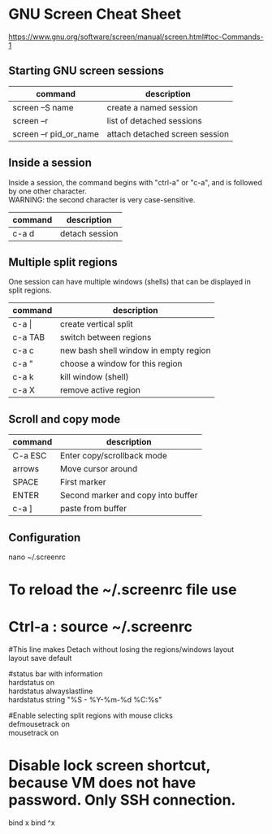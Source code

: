 # GNU Screen Cheat Sheet

https://www.gnu.org/software/screen/manual/screen.html#toc-Commands-1  

## Starting GNU screen sessions

| command | description |
| ----------- | ----------- |
|screen –S name        | create a named session  |
|screen –r             | list of detached sessions  |
|screen –r pid_or_name | attach detached screen session  |

## Inside a session

Inside a session, the command begins with "ctrl-a" or "c-a", and is followed by one other character.  
WARNING: the second character is very case-sensitive.   

| command | description |
| ----------- | ----------- |
|c-a d   | detach session  |

## Multiple split regions

One session can have multiple windows (shells) that can be displayed in split regions.  

| command | description |
| ----------- | ----------- |
|c-a \|     | create vertical split  |
|c-a TAB   | switch between regions  |
|c-a c     | new bash shell window in empty region  |
|c-a "     | choose a window for this region  |
|c-a k     | kill window (shell)  |
|c-a X     | remove active region  |

## Scroll and copy mode

| command | description |
| ----------- | ----------- |
|C-a ESC    |  Enter copy/scrollback mode  |
|arrows     |  Move cursor around  |
|SPACE      |  First marker  |
|ENTER      |  Second marker and copy into buffer  |
|c-a ]      | paste from buffer  |

## Configuration

nano  ~/.screenrc  

# To reload the ~/.screenrc file use
# Ctrl-a : source ~/.screenrc

#This line makes Detach without losing the regions/windows layout  
layout save default  

#status bar with information  
hardstatus on  
hardstatus alwayslastline  
hardstatus string "%S - %Y-%m-%d %C:%s"  

#Enable selecting split regions with mouse clicks  
defmousetrack on  
mousetrack on  

# Disable lock screen shortcut, because VM does not have password. Only SSH connection.
bind x
bind ^x
